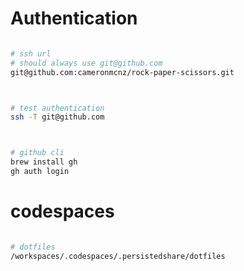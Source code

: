 # Authentication




```bash

# ssh url
# should always use git@github.com
git@github.com:cameronmcnz/rock-paper-scissors.git



# test authentication
ssh -T git@github.com



# github cli
brew install gh
gh auth login


```





# codespaces

```bash

# dotfiles
/workspaces/.codespaces/.persistedshare/dotfiles

```


